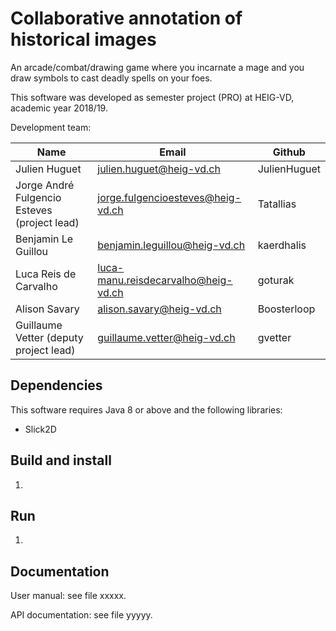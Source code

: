 # Collaborative annotation of historical images

An arcade/combat/drawing game where you incarnate a mage and you draw symbols to
 cast deadly spells on your foes.

This software was developed as semester project (PRO) at HEIG-VD,
academic year 2018/19.

Development team:

| Name                                         | Email                               | Github  		|
|----------------------------------------------|-------------------------------------|--------------|
| Julien Huguet                                | julien.huguet@heig-vd.ch            | JulienHuguet |
| Jorge André Fulgencio Esteves (project lead) | jorge.fulgencioesteves@heig-vd.ch   | Tatallias    |
| Benjamin Le Guillou                 		   | benjamin.leguillou@heig-vd.ch       | kaerdhalis	|
| Luca Reis de Carvalho               		   | luca-manu.reisdecarvalho@heig-vd.ch | goturak 		|
| Alison Savary 							   | alison.savary@heig-vd.ch   		 | Boosterloop  |
| Guillaume Vetter (deputy project lead)	   | guillaume.vetter@heig-vd.ch 		 | gvetter 		|
## Dependencies

This software requires Java 8 or above and the following libraries:

* Slick2D

## Build and install

1. 

## Run

1. 

## Documentation

User manual: see file xxxxx.

API documentation: see file yyyyy.
